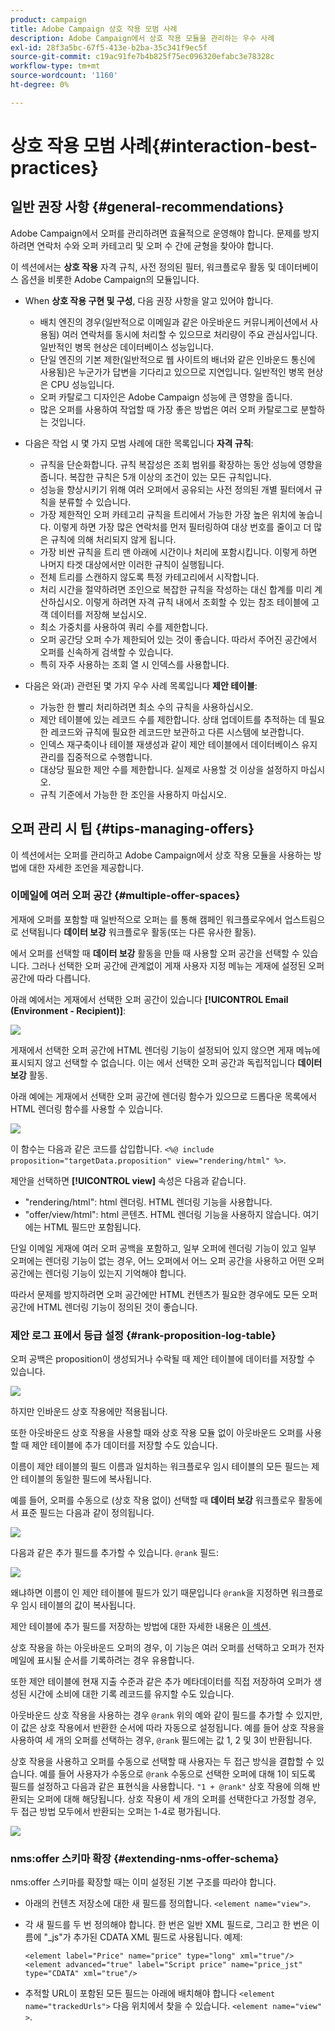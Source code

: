 ```yaml
---
product: campaign
title: Adobe Campaign 상호 작용 모범 사례
description: Adobe Campaign에서 상호 작용 모듈을 관리하는 우수 사례
exl-id: 28f3a5bc-67f5-413e-b2ba-35c341f9ec5f
source-git-commit: c19ac91fe7b4b825f75ec096320efabc3e78328c
workflow-type: tm+mt
source-wordcount: '1160'
ht-degree: 0%

---
```


# 상호 작용 모범 사례{#interaction-best-practices}

## 일반 권장 사항 {#general-recommendations}

Adobe Campaign에서 오퍼를 관리하려면 효율적으로 운영해야 합니다. 문제를 방지하려면 연락처 수와 오퍼 카테고리 및 오퍼 수 간에 균형을 찾아야 합니다.

이 섹션에서는 **상호 작용** 자격 규칙, 사전 정의된 필터, 워크플로우 활동 및 데이터베이스 옵션을 비롯한 Adobe Campaign의 모듈입니다.

* When **상호 작용 구현 및 구성**, 다음 권장 사항을 알고 있어야 합니다.

   * 배치 엔진의 경우(일반적으로 이메일과 같은 아웃바운드 커뮤니케이션에서 사용됨) 여러 연락처를 동시에 처리할 수 있으므로 처리량이 주요 관심사입니다. 일반적인 병목 현상은 데이터베이스 성능입니다.
   * 단일 엔진의 기본 제한(일반적으로 웹 사이트의 배너와 같은 인바운드 통신에 사용됨)은 누군가가 답변을 기다리고 있으므로 지연입니다. 일반적인 병목 현상은 CPU 성능입니다.
   * 오퍼 카탈로그 디자인은 Adobe Campaign 성능에 큰 영향을 줍니다.
   * 많은 오퍼를 사용하여 작업할 때 가장 좋은 방법은 여러 오퍼 카탈로그로 분할하는 것입니다.

* 다음은 작업 시 몇 가지 모범 사례에 대한 목록입니다 **자격 규칙**:

   * 규칙을 단순화합니다. 규칙 복잡성은 조회 범위를 확장하는 동안 성능에 영향을 줍니다. 복잡한 규칙은 5개 이상의 조건이 있는 모든 규칙입니다.
   * 성능을 향상시키기 위해 여러 오퍼에서 공유되는 사전 정의된 개별 필터에서 규칙을 분류할 수 있습니다.
   * 가장 제한적인 오퍼 카테고리 규칙을 트리에서 가능한 가장 높은 위치에 놓습니다. 이렇게 하면 가장 많은 연락처를 먼저 필터링하여 대상 번호를 줄이고 더 많은 규칙에 의해 처리되지 않게 됩니다.
   * 가장 비싼 규칙을 트리 맨 아래에 시간이나 처리에 포함시킵니다. 이렇게 하면 나머지 타겟 대상에서만 이러한 규칙이 실행됩니다.
   * 전체 트리를 스캔하지 않도록 특정 카테고리에서 시작합니다.
   * 처리 시간을 절약하려면 조인으로 복잡한 규칙을 작성하는 대신 합계를 미리 계산하십시오. 이렇게 하려면 자격 규칙 내에서 조회할 수 있는 참조 테이블에 고객 데이터를 저장해 보십시오.
   * 최소 가중치를 사용하여 쿼리 수를 제한합니다.
   * 오퍼 공간당 오퍼 수가 제한되어 있는 것이 좋습니다. 따라서 주어진 공간에서 오퍼를 신속하게 검색할 수 있습니다.
   * 특히 자주 사용하는 조회 열 시 인덱스를 사용합니다.

* 다음은 와(과) 관련된 몇 가지 우수 사례 목록입니다 **제안 테이블**:

   * 가능한 한 빨리 처리하려면 최소 수의 규칙을 사용하십시오.
   * 제안 테이블에 있는 레코드 수를 제한합니다. 상태 업데이트를 추적하는 데 필요한 레코드와 규칙에 필요한 레코드만 보관하고 다른 시스템에 보관합니다.
   * 인덱스 재구축이나 테이블 재생성과 같이 제안 테이블에서 데이터베이스 유지 관리를 집중적으로 수행합니다.
   * 대상당 필요한 제안 수를 제한합니다. 실제로 사용할 것 이상을 설정하지 마십시오.
   * 규칙 기준에서 가능한 한 조인을 사용하지 마십시오.

## 오퍼 관리 시 팁 {#tips-managing-offers}

이 섹션에서는 오퍼를 관리하고 Adobe Campaign에서 상호 작용 모듈을 사용하는 방법에 대한 자세한 조언을 제공합니다.

### 이메일에 여러 오퍼 공간 {#multiple-offer-spaces}

게재에 오퍼를 포함할 때 일반적으로 오퍼는 를 통해 캠페인 워크플로우에서 업스트림으로 선택됩니다 **데이터 보강** 워크플로우 활동(또는 다른 유사한 활동).

에서 오퍼를 선택할 때 **데이터 보강** 활동을 만들 때 사용할 오퍼 공간을 선택할 수 있습니다. 그러나 선택한 오퍼 공간에 관계없이 게재 사용자 지정 메뉴는 게재에 설정된 오퍼 공간에 따라 다릅니다.

아래 예에서는 게재에서 선택한 오퍼 공간이 있습니다 **[!UICONTROL Email (Environment - Recipient)]**:

![](assets/Interaction-best-practices-offer-space-selected.png)

게재에서 선택한 오퍼 공간에 HTML 렌더링 기능이 설정되어 있지 않으면 게재 메뉴에 표시되지 않고 선택할 수 없습니다. 이는 에서 선택한 오퍼 공간과 독립적입니다 **데이터 보강** 활동.

아래 예에는 게재에서 선택한 오퍼 공간에 렌더링 함수가 있으므로 드롭다운 목록에서 HTML 렌더링 함수를 사용할 수 있습니다.

![](assets/Interaction-best-practices-HTML-rendering.png)

이 함수는 다음과 같은 코드를 삽입합니다. `<%@ include proposition="targetData.proposition" view="rendering/html" %>`.

제안을 선택하면 **[!UICONTROL view]** 속성은 다음과 같습니다.
* &quot;rendering/html&quot;: html 렌더링. HTML 렌더링 기능을 사용합니다.
* &quot;offer/view/html&quot;: html 콘텐츠. HTML 렌더링 기능을 사용하지 않습니다. 여기에는 HTML 필드만 포함됩니다.

단일 이메일 게재에 여러 오퍼 공백을 포함하고, 일부 오퍼에 렌더링 기능이 있고 일부 오퍼에는 렌더링 기능이 없는 경우, 어느 오퍼에서 어느 오퍼 공간을 사용하고 어떤 오퍼 공간에는 렌더링 기능이 있는지 기억해야 합니다.

따라서 문제를 방지하려면 오퍼 공간에만 HTML 컨텐츠가 필요한 경우에도 모든 오퍼 공간에 HTML 렌더링 기능이 정의된 것이 좋습니다.

### 제안 로그 표에서 등급 설정 {#rank-proposition-log-table}

오퍼 공백은 proposition이 생성되거나 수락될 때 제안 테이블에 데이터를 저장할 수 있습니다.

![](assets/Interaction-best-practices-offer-space-storage.png)

하지만 인바운드 상호 작용에만 적용됩니다.

또한 아웃바운드 상호 작용을 사용할 때와 상호 작용 모듈 없이 아웃바운드 오퍼를 사용할 때 제안 테이블에 추가 데이터를 저장할 수도 있습니다.

이름이 제안 테이블의 필드 이름과 일치하는 워크플로우 임시 테이블의 모든 필드는 제안 테이블의 동일한 필드에 복사됩니다.

예를 들어, 오퍼를 수동으로 (상호 작용 없이) 선택할 때 **데이터 보강** 워크플로우 활동에서 표준 필드는 다음과 같이 정의됩니다.

![](assets/Interaction-best-practices-manual-offer-std-fields.png)

다음과 같은 추가 필드를 추가할 수 있습니다. `@rank` 필드:

![](assets/Interaction-best-practices-manual-offer-add-fields.png)

왜냐하면 이름이 인 제안 테이블에 필드가 있기 때문입니다 `@rank`을 지정하면 워크플로우 임시 테이블의 값이 복사됩니다.

제안 테이블에 추가 필드를 저장하는 방법에 대한 자세한 내용은 [이 섹션](interaction-send-offers.md#storing-offer-rankings-and-weights).

상호 작용을 하는 아웃바운드 오퍼의 경우, 이 기능은 여러 오퍼를 선택하고 오퍼가 전자 메일에 표시될 순서를 기록하려는 경우 유용합니다.

또한 제안 테이블에 현재 지출 수준과 같은 추가 메타데이터를 직접 저장하여 오퍼가 생성된 시간에 소비에 대한 기록 레코드를 유지할 수도 있습니다.

아웃바운드 상호 작용을 사용하는 경우 `@rank` 위의 예와 같이 필드를 추가할 수 있지만, 이 값은 상호 작용에서 반환한 순서에 따라 자동으로 설정됩니다. 예를 들어 상호 작용을 사용하여 세 개의 오퍼를 선택하는 경우, `@rank` 필드에는 값 1, 2 및 3이 반환됩니다.

상호 작용을 사용하고 오퍼를 수동으로 선택할 때 사용자는 두 접근 방식을 결합할 수 있습니다. 예를 들어 사용자가 수동으로 `@rank` 수동으로 선택한 오퍼에 대해 1이 되도록 필드를 설정하고 다음과 같은 표현식을 사용합니다. `"1 + @rank"` 상호 작용에 의해 반환되는 오퍼에 대해 해당됩니다. 상호 작용이 세 개의 오퍼를 선택한다고 가정할 경우, 두 접근 방법 모두에서 반환되는 오퍼는 1-4로 평가됩니다.

![](assets/Interaction-best-practices-manual-offer-combined.png)

### nms:offer 스키마 확장 {#extending-nms-offer-schema}

nms:offer 스키마를 확장할 때는 이미 설정된 기본 구조를 따라야 합니다.
* 아래의 컨텐츠 저장소에 대한 새 필드를 정의합니다. `<element name="view">`.
* 각 새 필드를 두 번 정의해야 합니다. 한 번은 일반 XML 필드로, 그리고 한 번은 이름에 &quot;_js&quot;가 추가된 CDATA XML 필드로 사용됩니다. 예제:

   ```
   <element label="Price" name="price" type="long" xml="true"/>
   <element advanced="true" label="Script price" name="price_jst" type="CDATA" xml="true"/>
   ```

* 추적할 URL이 포함된 모든 필드는 아래에 배치해야 합니다 `<element name="trackedUrls">` 다음 위치에서 찾을 수 있습니다. `<element name="view" >`.
